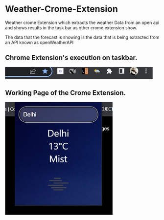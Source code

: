# Weather-Crome-Extension

Weather crome Extension which extracts the weather Data from an open api and shows results in the task bar as other crome extension show.

The data that the forecast is showing is the data that is being extracted from an API known as openWeatherAPI






## Chrome Extension's execution on taskbar.
<img src="taskbar.jpeg" alt="Taskbar Image">

## Working Page of the Crome Extension.
<img src="working.jpeg" alt="working image">
